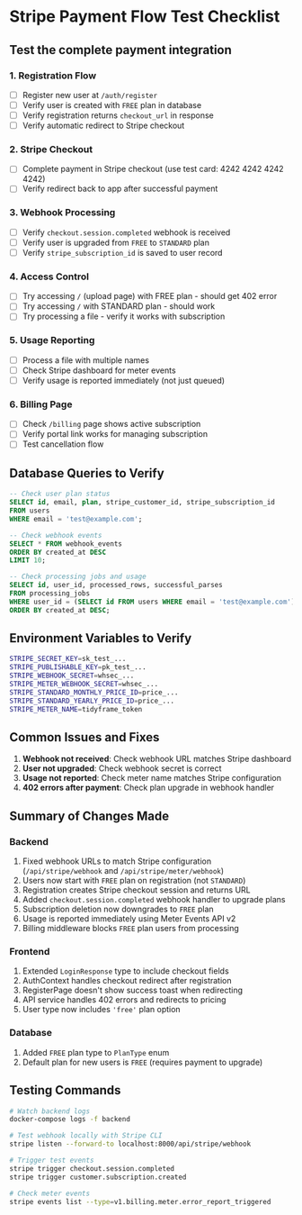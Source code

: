 # Stripe Payment Flow Test Checklist

## Test the complete payment integration

### 1. Registration Flow
- [ ] Register new user at `/auth/register`
- [ ] Verify user is created with `FREE` plan in database
- [ ] Verify registration returns `checkout_url` in response
- [ ] Verify automatic redirect to Stripe checkout

### 2. Stripe Checkout
- [ ] Complete payment in Stripe checkout (use test card: 4242 4242 4242 4242)
- [ ] Verify redirect back to app after successful payment

### 3. Webhook Processing
- [ ] Verify `checkout.session.completed` webhook is received
- [ ] Verify user is upgraded from `FREE` to `STANDARD` plan
- [ ] Verify `stripe_subscription_id` is saved to user record

### 4. Access Control
- [ ] Try accessing `/` (upload page) with FREE plan - should get 402 error
- [ ] Try accessing `/` with STANDARD plan - should work
- [ ] Try processing a file - verify it works with subscription

### 5. Usage Reporting
- [ ] Process a file with multiple names
- [ ] Check Stripe dashboard for meter events
- [ ] Verify usage is reported immediately (not just queued)

### 6. Billing Page
- [ ] Check `/billing` page shows active subscription
- [ ] Verify portal link works for managing subscription
- [ ] Test cancellation flow

## Database Queries to Verify

```sql
-- Check user plan status
SELECT id, email, plan, stripe_customer_id, stripe_subscription_id 
FROM users 
WHERE email = 'test@example.com';

-- Check webhook events
SELECT * FROM webhook_events 
ORDER BY created_at DESC 
LIMIT 10;

-- Check processing jobs and usage
SELECT id, user_id, processed_rows, successful_parses 
FROM processing_jobs 
WHERE user_id = (SELECT id FROM users WHERE email = 'test@example.com')
ORDER BY created_at DESC;
```

## Environment Variables to Verify

```bash
STRIPE_SECRET_KEY=sk_test_...
STRIPE_PUBLISHABLE_KEY=pk_test_...
STRIPE_WEBHOOK_SECRET=whsec_...
STRIPE_METER_WEBHOOK_SECRET=whsec_...
STRIPE_STANDARD_MONTHLY_PRICE_ID=price_...
STRIPE_STANDARD_YEARLY_PRICE_ID=price_...
STRIPE_METER_NAME=tidyframe_token
```

## Common Issues and Fixes

1. **Webhook not received**: Check webhook URL matches Stripe dashboard
2. **User not upgraded**: Check webhook secret is correct
3. **Usage not reported**: Check meter name matches Stripe configuration
4. **402 errors after payment**: Check plan upgrade in webhook handler

## Summary of Changes Made

### Backend
1. Fixed webhook URLs to match Stripe configuration (`/api/stripe/webhook` and `/api/stripe/meter/webhook`)
2. Users now start with `FREE` plan on registration (not `STANDARD`)
3. Registration creates Stripe checkout session and returns URL
4. Added `checkout.session.completed` webhook handler to upgrade plans
5. Subscription deletion now downgrades to `FREE` plan
6. Usage is reported immediately using Meter Events API v2
7. Billing middleware blocks `FREE` plan users from processing

### Frontend
1. Extended `LoginResponse` type to include checkout fields
2. AuthContext handles checkout redirect after registration
3. RegisterPage doesn't show success toast when redirecting
4. API service handles 402 errors and redirects to pricing
5. User type now includes `'free'` plan option

### Database
1. Added `FREE` plan type to `PlanType` enum
2. Default plan for new users is `FREE` (requires payment to upgrade)

## Testing Commands

```bash
# Watch backend logs
docker-compose logs -f backend

# Test webhook locally with Stripe CLI
stripe listen --forward-to localhost:8000/api/stripe/webhook

# Trigger test events
stripe trigger checkout.session.completed
stripe trigger customer.subscription.created

# Check meter events
stripe events list --type=v1.billing.meter.error_report_triggered
```